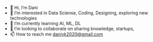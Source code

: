 - 👋 Hi, I’m Dani
- 👀 I’m interested in Data Sciense, Coding, Designing, exploring new technologies
- 🌱 I’m currently learning AI, ML, DL
- 💞️ I’m looking to collaborate on sharing knowledge, startups,
- 📫 How to reach me daniyk2020@gmail.com 

<!---
dhandapaniykrishnamurthi/dhandapaniykrishnamurthi is a ✨ special ✨ repository because its `README.md` (this file) appears on your GitHub profile.
You can click the Preview link to take a look at your changes.
--->
